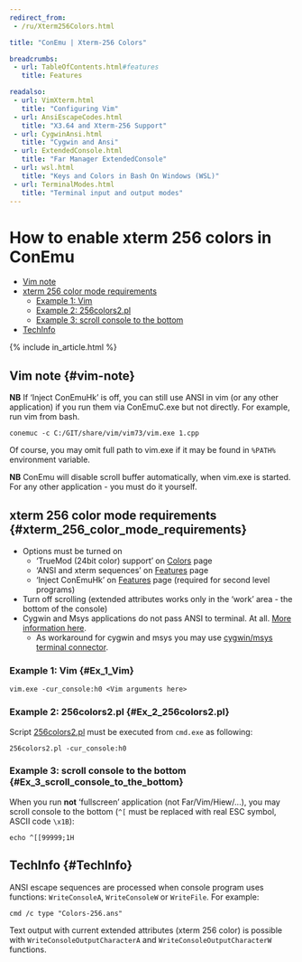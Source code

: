 ```yaml
---
redirect_from:
 - /ru/Xterm256Colors.html

title: "ConEmu | Xterm-256 Colors"

breadcrumbs:
 - url: TableOfContents.html#features
   title: Features

readalso:
 - url: VimXterm.html
   title: "Configuring Vim"
 - url: AnsiEscapeCodes.html
   title: "X3.64 and Xterm-256 Support"
 - url: CygwinAnsi.html
   title: "Cygwin and Ansi"
 - url: ExtendedConsole.html
   title: "Far Manager ExtendedConsole"
 - url: wsl.html
   title: "Keys and Colors in Bash On Windows (WSL)"
 - url: TerminalModes.html
   title: "Terminal input and output modes"
---
```


# How to enable xterm 256 colors in ConEmu

* [Vim note](#vim-note)
* [xterm 256 color mode requirements](#xterm_256_color_mode_requirements)
  * [Example 1: Vim](#Ex_1_Vim)
  * [Example 2: 256colors2.pl](#Ex_2_256colors2.pl)
  * [Example 3: scroll console to the bottom](#Ex_3_scroll_console_to_the_bottom)
* [TechInfo](#TechInfo)


{% include in_article.html %}


## Vim note   {#vim-note}

**NB** If ‘Inject ConEmuHk’ is off, you can still use ANSI in vim (or any other application)
if you run them via ConEmuC.exe but not directly. For example, run vim from bash.

~~~
conemuc -c C:/GIT/share/vim/vim73/vim.exe 1.cpp
~~~

Of course, you may omit full path to vim.exe if it may be found in `%PATH%` environment variable.

**NB** ConEmu will disable scroll buffer automatically, when vim.exe is started.
For any other application - you must do it yourself.



## xterm 256 color mode requirements   {#xterm_256_color_mode_requirements}

* Options must be turned on
  * ‘TrueMod (24bit color) support’ on [Colors](Settings.html#Colors) page
  * ‘ANSI and xterm sequences’ on [Features](Settings.html#Features) page
  * ‘Inject ConEmuHk’ on [Features](Settings.html#Features) page (required for second level programs)
* Turn off scrolling (extended attributes works only in the ‘work’ area - the bottom of the console)
* Cygwin and Msys applications do not pass ANSI to terminal. At all. [More information here](CygwinAnsi.html).
  * As workaround for cygwin and msys you may use [cygwin/msys terminal connector](CygwinMsysConnector.html).



### Example 1: Vim   {#Ex_1_Vim}

~~~
vim.exe -cur_console:h0 <Vim arguments here>
~~~



### Example 2: 256colors2.pl   {#Ex_2_256colors2.pl}

Script [256colors2.pl](/256colors2.pl) must be executed from `cmd.exe` as following:

~~~
256colors2.pl -cur_console:h0
~~~



### Example 3: scroll console to the bottom   {#Ex_3_scroll_console_to_the_bottom}

When you run **not** ‘fullscreen’ application (not Far/Vim/Hiew/...),
you may scroll console to the bottom (`^[` must be replaced with real ESC symbol, ASCII code `\x1B`):

~~~
echo ^[[99999;1H
~~~



## TechInfo   {#TechInfo}

ANSI escape sequences are processed when console program uses functions:
`WriteConsoleA`, `WriteConsoleW` or `WriteFile`. For example:

~~~
cmd /c type "Colors-256.ans"
~~~

Text output with current extended attributes (xterm 256 color)
is possible with `WriteConsoleOutputCharacterA` and `WriteConsoleOutputCharacterW`
functions.
